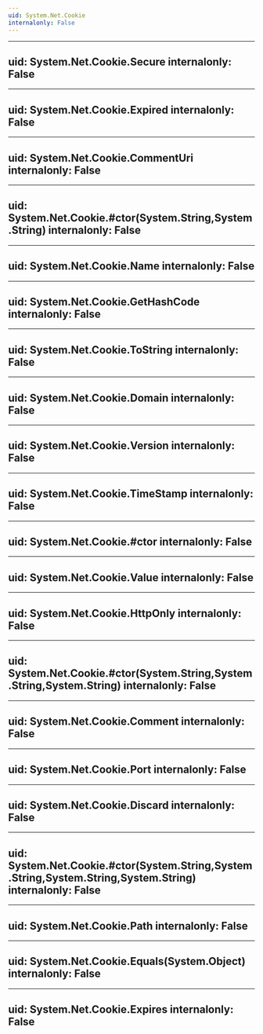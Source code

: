 ```yaml
---
uid: System.Net.Cookie
internalonly: False
---
```


---
uid: System.Net.Cookie.Secure
internalonly: False
---

---
uid: System.Net.Cookie.Expired
internalonly: False
---

---
uid: System.Net.Cookie.CommentUri
internalonly: False
---

---
uid: System.Net.Cookie.#ctor(System.String,System.String)
internalonly: False
---

---
uid: System.Net.Cookie.Name
internalonly: False
---

---
uid: System.Net.Cookie.GetHashCode
internalonly: False
---

---
uid: System.Net.Cookie.ToString
internalonly: False
---

---
uid: System.Net.Cookie.Domain
internalonly: False
---

---
uid: System.Net.Cookie.Version
internalonly: False
---

---
uid: System.Net.Cookie.TimeStamp
internalonly: False
---

---
uid: System.Net.Cookie.#ctor
internalonly: False
---

---
uid: System.Net.Cookie.Value
internalonly: False
---

---
uid: System.Net.Cookie.HttpOnly
internalonly: False
---

---
uid: System.Net.Cookie.#ctor(System.String,System.String,System.String)
internalonly: False
---

---
uid: System.Net.Cookie.Comment
internalonly: False
---

---
uid: System.Net.Cookie.Port
internalonly: False
---

---
uid: System.Net.Cookie.Discard
internalonly: False
---

---
uid: System.Net.Cookie.#ctor(System.String,System.String,System.String,System.String)
internalonly: False
---

---
uid: System.Net.Cookie.Path
internalonly: False
---

---
uid: System.Net.Cookie.Equals(System.Object)
internalonly: False
---

---
uid: System.Net.Cookie.Expires
internalonly: False
---
